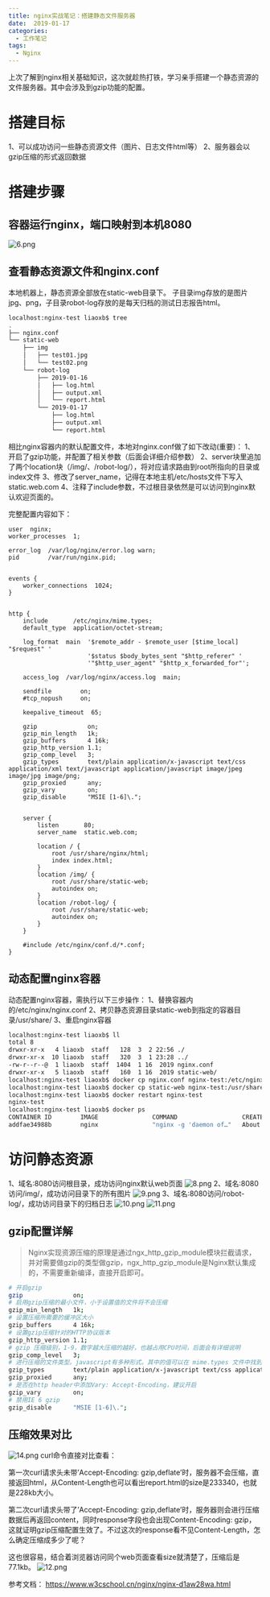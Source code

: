 ```yaml
---
title: nginx实战笔记：搭建静态文件服务器
date:  2019-01-17
categories:
  - 工作笔记
tags:
  - Nginx
---
```


上次了解到nginx相关基础知识，这次就趁热打铁，学习亲手搭建一个静态资源的文件服务器。其中会涉及到gzip功能的配置。

# 搭建目标

1、可以成功访问一些静态资源文件（图片、日志文件html等）
2、服务器会以gzip压缩的形式返回数据

# 搭建步骤

## 容器运行nginx，端口映射到本机8080

![6.png](./nginx_web/nginx6.jpeg)

## 查看静态资源文件和nginx.conf

本地机器上，静态资源全部放在static-web目录下。
子目录img存放的是图片jpg、png，子目录robot-log存放的是每天归档的测试日志报告html。

```sh
localhost:nginx-test liaoxb$ tree
.
├── nginx.conf
└── static-web
    ├── img
    │   ├── test01.jpg
    │   └── test02.png
    └── robot-log
        ├── 2019-01-16
        │   ├── log.html
        │   ├── output.xml
        │   └── report.html
        └── 2019-01-17
            ├── log.html
            ├── output.xml
            └── report.html
```



相比nginx容器内的默认配置文件，本地对nginx.conf做了如下改动(重要)：
1、开启了gzip功能，并配置了相关参数（后面会详细介绍参数）
2、server块里追加了两个location块（/img/、/robot-log/），将对应请求路由到root所指向的目录或index文件
3、修改了server_name，记得在本地主机/etc/hosts文件下写入static.web.com
4、注释了include参数，不过根目录依然是可以访问到nginx默认欢迎页面的。

完整配置内容如下：

```nginx
user  nginx;
worker_processes  1;

error_log  /var/log/nginx/error.log warn;
pid        /var/run/nginx.pid;


events {
    worker_connections  1024;
}


http {
    include       /etc/nginx/mime.types;
    default_type  application/octet-stream;

    log_format  main  '$remote_addr - $remote_user [$time_local] "$request" '
                      '$status $body_bytes_sent "$http_referer" '
                      '"$http_user_agent" "$http_x_forwarded_for"';

    access_log  /var/log/nginx/access.log  main;

    sendfile        on;
    #tcp_nopush     on;

    keepalive_timeout  65;

    gzip              on;
    gzip_min_length   1k;
    gzip_buffers      4 16k;
    gzip_http_version 1.1;
    gzip_comp_level   3;
    gzip_types        text/plain application/x-javascript text/css application/xml text/javascript application/javascript image/jpeg image/jpg image/png;
    gzip_proxied      any;
    gzip_vary         on;
    gzip_disable      "MSIE [1-6]\.";


    server {
        listen       80;
        server_name  static.web.com;

        location / {
            root /usr/share/nginx/html;
            index index.html;
        }
        location /img/ {
            root /usr/share/static-web;
            autoindex on;
        }
        location /robot-log/ {
            root /usr/share/static-web;
            autoindex on;
        }
    }

    #include /etc/nginx/conf.d/*.conf;
}
```

## 动态配置nginx容器

动态配置nginx容器，需执行以下三步操作：
1、替换容器内的/etc/nginx/nginx.conf
2、拷贝静态资源目录static-web到指定的容器目录/usr/share/
3、重启nginx容器

```sh
localhost:nginx-test liaoxb$ ll
total 8
drwxr-xr-x   4 liaoxb  staff   128  3  2 22:56 ./
drwxr-xr-x  10 liaoxb  staff   320  3  1 23:28 ../
-rw-r--r--@  1 liaoxb  staff  1404  1 16  2019 nginx.conf
drwxr-xr-x   5 liaoxb  staff   160  1 16  2019 static-web/
localhost:nginx-test liaoxb$ docker cp nginx.conf nginx-test:/etc/nginx/
localhost:nginx-test liaoxb$ docker cp static-web nginx-test:/usr/share/
localhost:nginx-test liaoxb$ docker restart nginx-test
nginx-test
localhost:nginx-test liaoxb$ docker ps
CONTAINER ID        IMAGE               COMMAND                  CREATED             STATUS              PORTS                  NAMES
addfae34988b        nginx               "nginx -g 'daemon of…"   About an hour ago   Up 7 seconds        0.0.0.0:8080->80/tcp   nginx-test
```

# 访问静态资源

1、域名:8080访问根目录，成功访问nginx默认web页面
![8.png](./nginx_web/nginx8.png)
2、域名:8080访问/img/，成功访问目录下的所有图片
![9.png](./nginx_web/nginx9.png)
3、域名:8080访问/robot-log/，成功访问目录下的归档日志
![10.png](./nginx_web/nginx10.png)
![11.png](./nginx_web/nginx11.png)

## gzip配置详解

> Nginx实现资源压缩的原理是通过ngx_http_gzip_module模块拦截请求，并对需要做gzip的类型做gzip，ngx_http_gzip_module是Nginx默认集成的，不需要重新编译，直接开启即可。

```sh
# 开启gzip
gzip              on;
# 启用gzip压缩的最小文件，小于设置值的文件将不会压缩
gzip_min_length   1k;
# 设置压缩所需要的缓冲区大小
gzip_buffers      4 16k;
# 设置gzip压缩针对的HTTP协议版本
gzip_http_version 1.1;
# gzip 压缩级别，1-9，数字越大压缩的越好，也越占用CPU时间，后面会有详细说明
gzip_comp_level   3;
# 进行压缩的文件类型。javascript有多种形式。其中的值可以在 mime.types 文件中找到
gzip_types        text/plain application/x-javascript text/css application/xml text/javascript application/javascript image/jpeg image/jpg image/png;
gzip_proxied      any;
# 是否在http header中添加Vary: Accept-Encoding，建议开启
gzip_vary         on;
# 禁用IE 6 gzip
gzip_disable      "MSIE [1-6]\.";
```

## 压缩效果对比

![14.png](./nginx_web/nginx14.jpeg)
curl命令直接对比查看：

第一次curl请求头未带’Accept-Encoding: gzip,deflate’时，服务器不会压缩，直接返回html，从Content-Length也可以看出report.html的size是233340，也就是228kb大小。

第二次curl请求头带了’Accept-Encoding: gzip,deflate’时，服务器则会进行压缩数据后再返回content，同时response字段也会出现Content-Encoding: gzip，这就证明gzip压缩配置生效了。不过这次的response看不见Content-Length，怎么确定压缩成多少了呢？

这也很容易，结合着浏览器访问同个web页面查看size就清楚了，压缩后是77.1kb。
![12.png](./nginx_web/nginx12.png)

参考文档：
https://www.w3cschool.cn/nginx/nginx-d1aw28wa.html